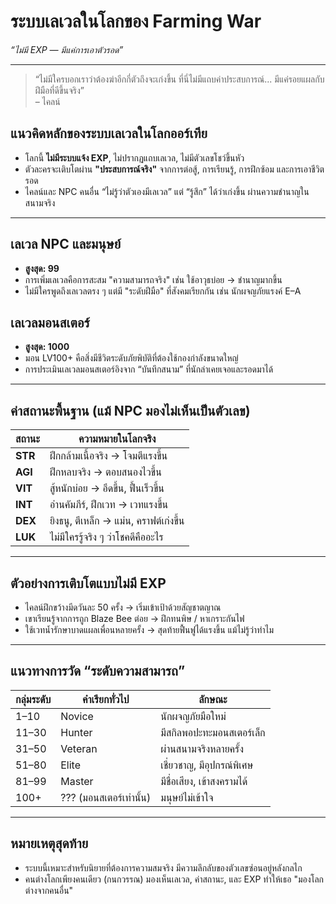 # ระบบเลเวลในโลกของ Farming War  
*“ไม่มี EXP — มีแค่การเอาตัวรอด”*

---

> “ไม่มีใครบอกเราว่าต้องฆ่าอีกกี่ตัวถึงจะเก่งขึ้น ที่นี่ไม่มีแถบค่าประสบการณ์... มีแค่รอยแผลกับฝีมือที่ดีขึ้นจริง”  
> – ไคลน์

## แนวคิดหลักของระบบเลเวลในโลกออร์เทีย
- โลกนี้ **ไม่มีระบบแจ้ง EXP**, ไม่ปรากฏแถบเลเวล, ไม่มีตัวเลขโชว์ขึ้นหัว  
- ตัวละครจะเติบโตผ่าน **"ประสบการณ์จริง"** จากการต่อสู้, การเรียนรู้, การฝึกซ้อม และการเอาชีวิตรอด
- ไคลน์และ NPC คนอื่น “ไม่รู้ว่าตัวเองมีเลเวล” แต่ “รู้สึก” ได้ว่าเก่งขึ้น ผ่านความชำนาญในสนามจริง

---

## เลเวล NPC และมนุษย์
- **สูงสุด: 99**  
- การเพิ่มเลเวลคือการสะสม "ความสามารถจริง" เช่น ใช้อาวุธบ่อย → ชำนาญมากขึ้น  
- ไม่มีใครพูดถึงเลเวลตรง ๆ แต่มี "ระดับฝีมือ" ที่สังคมเรียกกัน เช่น นักผจญภัยแรงค์ E–A

## เลเวลมอนสเตอร์
- **สูงสุด: 1000**  
- มอน LV100+ คือสิ่งมีชีวิตระดับภัยพิบัติที่ต้องใช้กองกำลังขนาดใหญ่  
- การประเมินเลเวลมอนสเตอร์อิงจาก “บันทึกสนาม” ที่นักล่าเคยเจอและรอดมาได้

---

## ค่าสถานะพื้นฐาน (แม้ NPC มองไม่เห็นเป็นตัวเลข)

| สถานะ | ความหมายในโลกจริง |
|--------|------------------|
| **STR** | ฝึกกล้ามเนื้อจริง → โจมตีแรงขึ้น  
| **AGI** | ฝึกหลบจริง → ตอบสนองไวขึ้น  
| **VIT** | สู้หนักบ่อย → อึดขึ้น, ฟื้นเร็วขึ้น  
| **INT** | อ่านคัมภีร์, ฝึกเวท → เวทแรงขึ้น  
| **DEX** | ยิงธนู, ตีเหล็ก → แม่น, คราฟต์เก่งขึ้น  
| **LUK** | ไม่มีใครรู้จริง ๆ ว่าโชคดีคืออะไร

---

## ตัวอย่างการเติบโตแบบไม่มี EXP
- ไคลน์ฝึกขว้างมีดวันละ 50 ครั้ง → เริ่มเข้าเป้าด้วยสัญชาตญาณ  
- เขาเรียนรู้จากการถูก Blaze Bee ต่อย → ฝึกทนพิษ / หาเกราะกันไฟ  
- ใช้เวทน้ำรักษาบาดแผลเพื่อนหลายครั้ง → สุดท้ายฟื้นฟูได้แรงขึ้น แม้ไม่รู้ว่าทำไม

---

## แนวทางการวัด “ระดับความสามารถ”
| กลุ่มระดับ | คำเรียกทั่วไป | ลักษณะ |
|-------------|----------------|---------|
| 1–10 | Novice | นักผจญภัยมือใหม่  
| 11–30 | Hunter | มีสกิลพอปะทะมอนสเตอร์เล็ก  
| 31–50 | Veteran | ผ่านสนามจริงหลายครั้ง  
| 51–80 | Elite | เชี่ยวชาญ, มีอุปกรณ์พิเศษ  
| 81–99 | Master | มีชื่อเสียง, เข้าสงครามได้  
| 100+ | ??? (มอนสเตอร์เท่านั้น) | มนุษย์ไม่เข้าใจ

---

## หมายเหตุสุดท้าย
- ระบบนี้เหมาะสำหรับนิยายที่ต้องการความสมจริง มีความลึกลับของตัวเลขซ่อนอยู่หลังกลไก  
- คนต่างโลกเพียงคนเดียว (กนกวรรณ) มองเห็นเลเวล, ค่าสถานะ, และ EXP ทำให้เธอ "มองโลกต่างจากคนอื่น"

